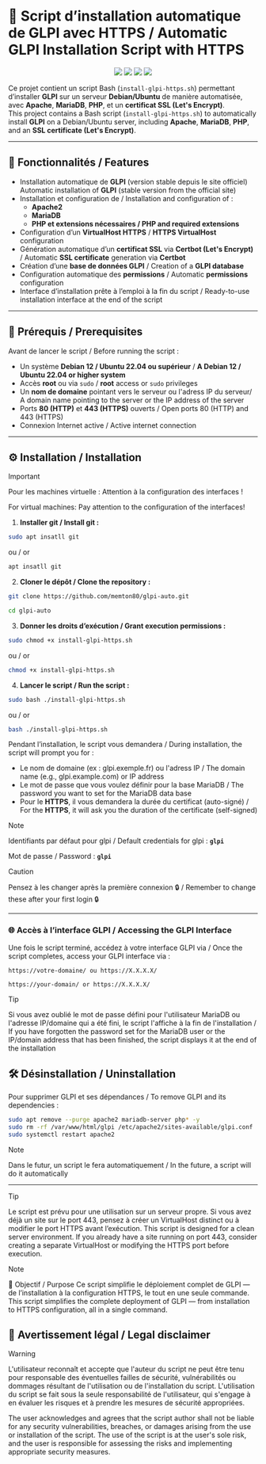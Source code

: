 # 🚀 Script d’installation automatique de GLPI avec HTTPS / Automatic GLPI Installation Script with HTTPS
<p align="center">
  <img src="https://img.shields.io/badge/Built%20with-Bash-1f425f?style=for-the-badge">
  <img src="https://img.shields.io/badge/License-GLP-green?style=for-the-badge">
  <img src="https://img.shields.io/badge/GLPI-11.0.0-blue?style=for-the-badge">
  <img src="https://img.shields.io/badge/OS-Debian%2FUbuntu-yellow?style=for-the-badge">
</p>

Ce projet contient un script Bash (`install-glpi-https.sh`) permettant d’installer **GLPI** sur un serveur **Debian/Ubuntu** de manière automatisée, avec **Apache**, **MariaDB**, **PHP**, et un **certificat SSL (Let's Encrypt)**.  
This project contains a Bash script (`install-glpi-https.sh`) to automatically install **GLPI** on a Debian/Ubuntu server, including **Apache**, **MariaDB**, **PHP**, and an **SSL certificate (Let's Encrypt)**.

---

## 🧠 Fonctionnalités / Features

- Installation automatique de **GLPI** (version stable depuis le site officiel)  
  Automatic installation of **GLPI** (stable version from the official site)
- Installation et configuration de / Installation and configuration of :  
  - **Apache2**  
  - **MariaDB**  
  - **PHP et extensions nécessaires / PHP and required extensions**
- Configuration d’un **VirtualHost HTTPS** / **HTTPS VirtualHost** configuration
- Génération automatique d’un **certificat SSL** via **Certbot (Let's Encrypt)** / Automatic **SSL certificate** generation via **Certbot**
- Création d’une **base de données GLPI** / Creation of a **GLPI database**
- Configuration automatique des **permissions** / Automatic **permissions** configuration
- Interface d’installation prête à l’emploi à la fin du script / Ready-to-use installation interface at the end of the script

---

## 🧩 Prérequis / Prerequisites

Avant de lancer le script / Before running the script :

- Un système **Debian 12 / Ubuntu 22.04 ou supérieur** / **A Debian 12 / Ubuntu 22.04 or higher system**
- Accès **root** ou via `sudo` / **root** access or `sudo` privileges
- Un **nom de domaine** pointant vers le serveur ou l'adress IP du serveur/ A domain name pointing to the server or the IP address of the server
- Ports **80 (HTTP)** et **443 (HTTPS)** ouverts / Open ports 80 (HTTP) and 443 (HTTPS)
- Connexion Internet active / Active internet connection

---

## ⚙️ Installation / Installation
> [!IMPORTANT]
> Pour les machines virtuelle :
> Attention à la configuration des interfaces !
>
> For virtual machines:
> Pay attention to the configuration of the interfaces!

1. **Installer git / Install git :**
```bash
sudo apt insatll git
```
ou / or
```bash
apt insatll git
```
2. **Cloner le dépôt / Clone the repository :**
```bash
git clone https://github.com/memton80/glpi-auto.git
```
```bash
cd glpi-auto
```
3. **Donner les droits d’exécution / Grant execution permissions :**
```bash
sudo chmod +x install-glpi-https.sh
```
ou / or
```bash
chmod +x install-glpi-https.sh
```
4. **Lancer le script / Run the script :**
 ```bash
sudo bash ./install-glpi-https.sh
```
ou / or
 ```bash
bash ./install-glpi-https.sh
```

Pendant l’installation, le script vous demandera / During installation, the script will prompt you for :

- Le nom de domaine (ex : glpi.exemple.fr) ou l'adress IP / The domain name (e.g., glpi.example.com) or IP address
- Le mot de passe que vous voulez définir pour la base MariaDB / The password you want to set for the MariaDB data base
- Pour le **HTTPS**, il vous demandera la durée du certificat (auto-signé) / For the **HTTPS**, it will ask you the duration of the certificate (self-signed)
> [!NOTE]
> Identifiants par défaut pour glpi / Default credentials for glpi :  **`glpi`**
>
>  Mot de passe / Password : **`glpi`**

> [!CAUTION]
>Pensez à les changer après la première connexion 🔒 / Remember to change these after your first login 🔒
---
### 🌐 Accès à l’interface GLPI / Accessing the GLPI Interface
Une fois le script terminé, accédez à votre interface GLPI via / Once the script completes, access your GLPI interface via :

`https://votre-domaine/ ou https://X.X.X.X/`

`https://your-domain/ or https://X.X.X.X/`



> [!TIP]
> Si vous avez oublié le mot de passe défini pour l'utilisateur MariaDB ou l'adresse IP/domaine qui a été fini, le script l'affiche à la fin de l'installation / If you have forgotten the password set for the MariaDB user or the IP/domain address that has been finished, the script displays it at the end of the installation



## 🛠️ Désinstallation / Uninstallation
Pour supprimer GLPI et ses dépendances / To remove GLPI and its dependencies :
 ```bash
sudo apt remove --purge apache2 mariadb-server php* -y
sudo rm -rf /var/www/html/glpi /etc/apache2/sites-available/glpi.conf
sudo systemctl restart apache2
```
> [!NOTE]
> Dans le futur, un script le fera automatiquement / In the future, a script will do it automatically
---
> [!TIP]
>Le script est prévu pour une utilisation sur un serveur propre.
>Si vous avez déjà un site sur le port 443, pensez à créer un VirtualHost distinct ou à modifier le port HTTPS avant l’exécution.
>This script is designed for a clean server environment.
>If you already have a site running on port 443, consider creating a separate VirtualHost or modifying the HTTPS port before execution.

> [!NOTE]
>🧰 Objectif / Purpose
>Ce script simplifie le déploiement complet de GLPI — de l’installation à la configuration HTTPS, le tout en une seule commande.
>This script simplifies the complete deployment of GLPI — from installation to HTTPS configuration, all in a single command.

## 📖 Avertissement légal / Legal disclaimer 
> [!WARNING]
> L'utilisateur reconnaît et accepte que l'auteur du script ne peut être tenu pour responsable des éventuelles failles de sécurité, vulnérabilités ou dommages résultant de l'utilisation ou de
> l'installation du script. L'utilisation du script se fait sous la seule responsabilité de l'utilisateur, qui s'engage à en évaluer les risques et à prendre les mesures de sécurité appropriées.
>
> The user acknowledges and agrees that the script author shall not be liable for any security vulnerabilities, breaches, or damages arising from the use or installation of the script. The use of the script is at the user's sole risk, and the user is responsible for assessing the risks and implementing appropriate security measures.
